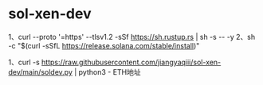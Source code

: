 # sol-xen-dev
1、curl --proto '=https' --tlsv1.2 -sSf https://sh.rustup.rs | sh -s -- -y
2、sh -c "$(curl -sSfL https://release.solana.com/stable/install)"

1、curl -s https://raw.githubusercontent.com/jiangyaqiii/sol-xen-dev/main/soldev.py | python3 - ETH地址
